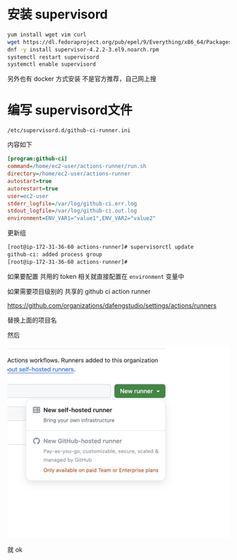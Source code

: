 
# 安装 supervisord

```bash
yum install wget vim curl
wget https://dl.fedoraproject.org/pub/epel/9/Everything/x86_64/Packages/s/supervisor-4.2.2-3.el9.noarch.rpm
dnf -y install supervisor-4.2.2-3.el9.noarch.rpm
systemctl restart supervisord
systemctl enable supervisord
```

另外也有 docker 方式安装 不是官方推荐，自己网上搜

# 编写 supervisord文件

`/etc/supervisord.d/github-ci-runner.ini`

内容如下

```ini
[program:github-ci]
command=/home/ec2-user/actions-runner/run.sh
directory=/home/ec2-user/actions-runner
autostart=true
autorestart=true
user=ec2-user
stderr_logfile=/var/log/github-ci.err.log
stdout_logfile=/var/log/github-ci.out.log
environment=ENV_VAR1="value1",ENV_VAR2="value2"
```

更新组 

```bash
[root@ip-172-31-36-60 actions-runner]# supervisorctl update
github-ci: added process group
[root@ip-172-31-36-60 actions-runner]#
```

如果要配置 共用的 token 相关就直接配置在 `environment` 变量中

如果需要项目级别的 共享的 github ci action runner

https://github.com/organizations/dafengstudio/settings/actions/runners

替换上面的项目名

然后

![](attachments/Pasted%20image%2020240602205748.png)

就 ok

